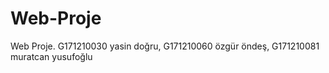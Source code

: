 # Web-Proje
Web Proje. G171210030 yasin doğru, G171210060 özgür öndeş, G171210081 muratcan yusufoğlu
